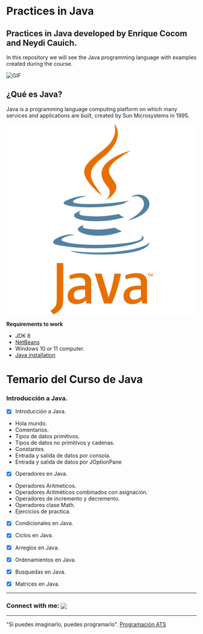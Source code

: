 # Practices in Java
## Practices in Java developed by Enrique Cocom and Neydi Cauich.

In this repository we will see the Java programming language with examples created during the course.

![GIF](https://media.giphy.com/media/ekjmhJUGHJm7FC4Juo/giphy.gif)

## ¿Qué es Java?
Java is a programming language computing platform on which many services and applications are built, created by Sun Microsystems in 1995.

![Logo de Java](java%20logo.svg)

**Requirements to work**
- JDK 8
- [NetBeans](https://netbeans.apache.org/download/index.html)
- Windows 10 or 11 computer.
- [Java installation](https://youtu.be/ywqyv3m_sng)

# Temario del Curso de Java
### Introducción a Java.
- [x] Introducción a Java.
- Hola mundo.
- Comentarios.
- Tipos de datos primitivos.
- Tipos de datos no primitivos y cadenas.
- Constantes.
- Entrada y salida de datos por consola.
- Entrada y salida de datos por JOptionPane
- [x] Operadores en Java.
- Operadores Aritmeticos.
- Operadores Aritméticos combinados con asignación.
- Operadores de incremento y decremento.
- Operadores clase Math.
- Ejercicios de practica.

- [x] Condicionales en Java.
- [x] Ciclos en Java.
- [x] Arreglos en Java.
- [x] Ordenamientos en Java.
- [x] Busquedas en Java.
- [x] Matrices en Java.









-------------------------------
<h3 align="left">Connect with me: <img align="center" src="https://github.com/rajput2107/rajput2107/blob/76e87974e2abab0ff695b4f94df2a2bfbf3e3597/Assets/Handshake.gif" height="33px"/> </h3>

------------------------------

"Si puedes imaginarlo, puedes programarlo". [Programación ATS](https://www.youtube.com/@ProgramacionATS)
